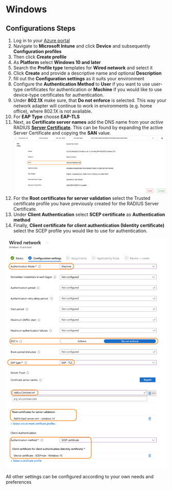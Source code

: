 # Windows

## Configurations Steps

1. Log in to your [Azure portal](https://portal.azure.com/)
2. Navigate to **Microsoft Intune** and click **Device** and subsequently **Configuration profiles**
3. Then click **Create profile**
4. As **Platform** select **Windows 10 and later**
5. Search the **Profile type** templates for **Wired network** and select it
6. Click **Create** and provide a descriptive name and optional **Description**
7. fill out the **Configuration settings** as it suits your environment
8. Configure the **Authentication Method** to **User** if you want to use user-type certificates for authentication or **Machine** if you would like to use device-type certificates for authentication.
9. Under **802.1X** make sure, that **Do not enforce** is selected. This way your network adapter will continue to work in environments (e.g. home office), where 802.1X is not available.
10. For **EAP Type** choose **EAP-TLS**
11. Next, as **Certificate server names** add the DNS name from your _active_ RADIUS [**Server Certificate**](../../../portal/settings/settings-server/certificates.md). This can be found by expanding the active Server Certificate and copying the **SAN** value. \
    ![](<../../../.gitbook/assets/image (82) (1) (1).png>)
12. For the **Root certificates for server validation** select the Trusted certificate profile you have previously created for the RADIUS Server Certificate.
13. Under **Client Authentication** select **SCEP certificate** as **Authentication method**&#x20;
14. Finally, **Client certificate for client authentication (Identity certificate)** select the SCEP profile you would like to use for authentication.

![](<../../../.gitbook/assets/image (65) (1) (1).png>)

All other settings can be configured according to your own needs and preferences
